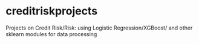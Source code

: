 # creditriskprojects
Projects on Credit Risk/Risk: using Logistic Regression/XGBoost/ and other sklearn modules for data processing
